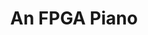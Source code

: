 ---
layout: post
title: An FPGA Piano
external: [[github, github.com/mdelrosa/cafinalproject],[compass, 'wikis.olin.edu/ca/doku.php?id=projects:fpga_piano']]
short: blinkenlights
banner-type: jpg
team: 5

header: ['Our FPGA breakout had 8 switches and a clock speed jumper. So we turned it into a 3 octave piano.','Two of those octaves were kind of by accident.']

specs: [
[code, Verilog],
[desktop, Xilink Spartan-3]]
---